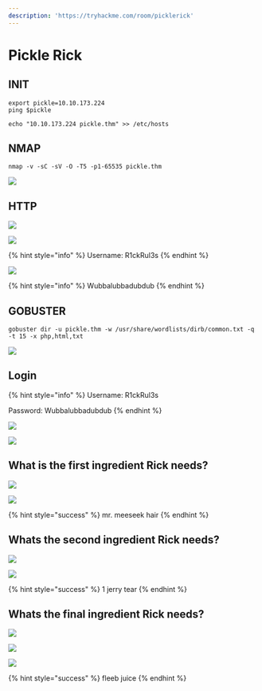 ```yaml
---
description: 'https://tryhackme.com/room/picklerick'
---
```


# Pickle Rick

## INIT

```text
export pickle=10.10.173.224
ping $pickle

echo "10.10.173.224 pickle.thm" >> /etc/hosts
```

## NMAP

```text
nmap -v -sC -sV -O -T5 -p1-65535 pickle.thm
```

![](../.gitbook/assets/image%20%28403%29.png)

## HTTP

![](../.gitbook/assets/image%20%28380%29.png)

![](../.gitbook/assets/image%20%28384%29.png)

{% hint style="info" %}
Username: R1ckRul3s
{% endhint %}

![](../.gitbook/assets/image%20%28412%29.png)

{% hint style="info" %}
Wubbalubbadubdub
{% endhint %}

## GOBUSTER

```text
gobuster dir -u pickle.thm -w /usr/share/wordlists/dirb/common.txt -q -t 15 -x php,html,txt
```

![](../.gitbook/assets/image%20%28405%29.png)

## Login

{% hint style="info" %}
Username: R1ckRul3s

Password: Wubbalubbadubdub
{% endhint %}

![](../.gitbook/assets/image%20%28398%29.png)

![](../.gitbook/assets/image%20%28386%29.png)

## What is the first ingredient Rick needs?

![](../.gitbook/assets/image%20%28404%29.png)

![](../.gitbook/assets/image%20%28378%29.png)

{% hint style="success" %}
mr. meeseek hair
{% endhint %}

## Whats the second ingredient Rick needs?

![](../.gitbook/assets/image%20%28382%29.png)

![](../.gitbook/assets/image%20%28410%29.png)

{% hint style="success" %}
1 jerry tear
{% endhint %}

## Whats the final ingredient Rick needs?

![](../.gitbook/assets/image%20%28381%29.png)

![](../.gitbook/assets/image%20%28401%29.png)

![](../.gitbook/assets/image%20%28391%29.png)

{% hint style="success" %}
fleeb juice
{% endhint %}

